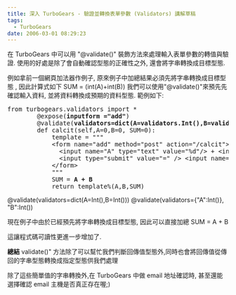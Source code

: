 ```yaml
---
title: 深入 TurboGears - 驗證並轉換表單參數 (Validators) 講解草稿
tags:
  - TurboGears
date: 2006-03-01 08:29:23
---
```


在 TurboGears 中可以用 "@validate()" 裝飾方法來處理輸入表單參數的轉值與驗證. 使用的好處是除了會自動確認型態的正確性之外, 還會將字串轉換成目標型態.

例如拿前一個網頁加法器作例子, 原來例子中加總結果必須先將字串轉換成目標型態 , 因此計算式如下
SUM = (int(A)+int(B))
我們可以使用"@validate()"來預先先確認輸入資料, 並將資料轉換成預期的資料型態.
範例如下:

<pre>
from turbogears.validators import *
        @expose(<span style="font-weight:bold;">inputform ="add"</span>)
        @validate(<span style="font-weight:bold;">validators=dict(A=validators.Int(),B=validators.Int())</span>)
        def calcit(self,A=0,B=0, SUM=0):
            template = """
            &lt;form name="add" method="post" action="/calcit"&gt;
              &lt;input name="A" type="text" value="%d"/&gt; + &lt;input name="B" type="text" value="%d"/&gt;
              &lt;input type="submit" value="=" /> &lt;input name="SUM" type="text" value="%d"/&gt;
            &lt;/form&gt;
            """
            SUM = <span style="font-weight:bold;">A + B</span>
            return template%(A,B,SUM)
</pre>

@validate(validators=dict(A=Int(),B=Int()))
@validate(validators={"A":Int()}, "B":Int())

現在例子中由於已經預先將字串轉換成目標型態, 因此可以直接加總
SUM = A + B

這讓程式碼可讀性更進一步增加了.

<span style="font-weight:bold;">總結</span>
validate()" 方法除了可以幫忙我們判斷回傳值型態外,同時也會將回傳值從傳回的字串型態轉換成指定型態供我們處理

除了這些簡單值的字串轉換外,在 TurboGears 中做 email 地址確認時, 甚至還能選擇確認 email 主機是否真正存在喔;)